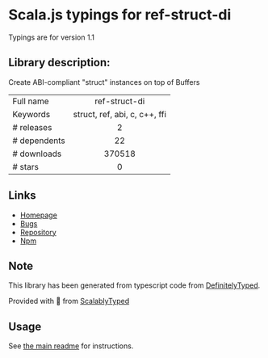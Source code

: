
# Scala.js typings for ref-struct-di

Typings are for version 1.1

## Library description:
Create ABI-compliant "struct" instances on top of Buffers

|                    |                 |
| ------------------ | :-------------: |
| Full name          | ref-struct-di |
| Keywords           | struct, ref, abi, c, c++, ffi |
| # releases         | 2 |
| # dependents       | 22 |
| # downloads        | 370518 |
| # stars            | 0 |

## Links
- [Homepage](https://github.com/node-ffi-napi/ref-struct-di#readme)
- [Bugs](https://github.com/node-ffi-napi/ref-struct-di/issues)
- [Repository](https://github.com/node-ffi-napi/ref-struct-di)
- [Npm](https://www.npmjs.com/package/ref-struct-di)
    


## Note
This library has been generated from typescript code from [DefinitelyTyped](https://definitelytyped.org).

Provided with :purple_heart: from [ScalablyTyped](https://github.com/oyvindberg/ScalablyTyped)

## Usage
See [the main readme](../../readme.md) for instructions.


